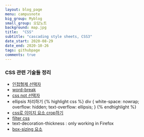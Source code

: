 ```yaml
---
layout: blog_page
menu: campusnote
big_group: Myblog
small_group: 오답노트
background: map.jpg
title:  "CSS"
subtitle: "cascading style sheets, CSS3"
date_start: 2020-08-29
date_end: 2020-10-26
tags: githubpage
comments: true
---
```


### CSS 관련 기술들 정리

- [인접형제 선택자](https://developer.mozilla.org/en-US/docs/Glossary/CSS_Selector)
- [word-break](https://www.w3schools.com/cssref/css3_pr_word-break.asp)
- [css not 선택자](https://developer.mozilla.org/en-US/docs/Web/CSS/:not)
- ellipsis 처리하기
{% highlight css %}
div {
  white-space: nowrap;
  overflow: hidden;
  text-overflow: ellipsis;
}
{% endhighlight %}
- [css로 이미지 요소 crop하기](https://www.educative.io/edpresso/how-to-crop-an-image-in-css)
- [filter css](https://developer.mozilla.org/en-US/docs/Web/CSS/filter)
- text-decoration-thickness : only working in Firefox
- [box-sizing 요소](https://developer.mozilla.org/ko/docs/Web/CSS/box-sizing)